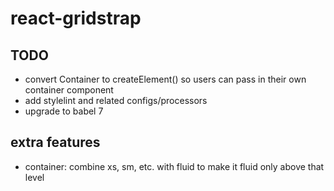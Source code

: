 # react-gridstrap

## TODO

- convert Container to createElement() so users can pass in their own container component
- add stylelint and related configs/processors
- upgrade to babel 7

## extra features

- container: combine xs, sm, etc. with fluid to make it fluid only above that level
